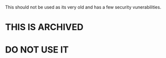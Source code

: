 This should not be used as its very old and has a few security vunerabilities.

# THIS IS ARCHIVED
# DO NOT USE IT
